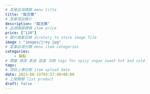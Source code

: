 ```yaml
---
# 菜單品項標題 menu title 
title: "龍舌蘭"
# 菜單項目簡介 
description: "龍舌蘭"
# 品項價錢標價 item price 
price: ["120"]
# 圖片檔案目錄 diretory to store image file
image : "images/jrey.jpg"
# 菜單品項分類 menu item categories 
categories: 
    - 餐點
# 標籤 辣度 素食 甜食 冷熱 tags for spicy vegan sweet hot and cold 
tags: 
# 項目上傳日期 item upload date 
date: 2023-08-31T03:57:40+08:00
# 上架開關 list product 
draft: false
---
```

